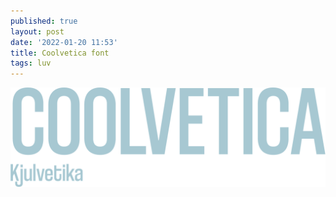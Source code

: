 ```yaml
---
published: true
layout: post
date: '2022-01-20 11:53'
title: Coolvetica font
tags: luv 
---
```

<a href="https://fonts2u.com/coolveticacondensedrg-regular.font"><img src="/media/coolvetica.svg"></a>
